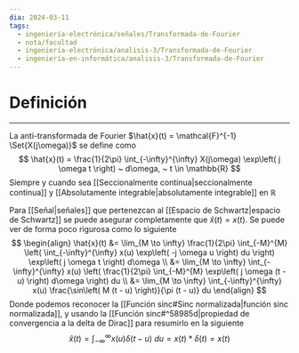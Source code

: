```yaml
---
dia: 2024-03-11
tags:
  - ingeniería-electrónica/señales/Transformada-de-Fourier
  - nota/facultad
  - ingeniería-electrónica/analisis-3/Transformada-de-Fourier
  - ingeniería-en-informática/analisis-3/Transformada-de-Fourier
---
```

# Definición
---
La anti-transformada de Fourier $\hat{x}(t) = \mathcal{F}^{-1} \Set{X(j\omega)}$ se define como $$ \hat{x}(t) = \frac{1}{2\pi} \int_{-\infty}^{\infty} X(j\omega) \exp\left( j \omega t \right) ~ d\omega, ~ t \in \mathbb{R} $$
Siempre y cuando sea [[Seccionalmente continua|seccionalmente continua]] y [[Absolutamente integrable|absolutamente integrable]] en $\mathbb{R}$

Para [[Señal|señales]] que pertenezcan al [[Espacio de Schwartz|espacio de Schwartz]] se puede asegurar completamente que $\hat{x}(t) = x(t)$. Se puede ver de forma poco rigurosa como lo siguiente $$ \begin{align} 
	\hat{x}(t) &= \lim_{M \to \infty} \frac{1}{2\pi} \int_{-M}^{M} \left( \int_{-\infty}^{\infty} x(u) \exp\left( -j \omega u \right) du \right) \exp\left( j \omega t \right) d\omega \\
	&= \lim_{M \to \infty} \int_{-\infty}^{\infty} x(u) \left( \frac{1}{2\pi} \int_{-M}^{M} \exp\left( j \omega (t - u) \right) d\omega \right) du \\
	&= \lim_{M \to \infty} \int_{-\infty}^{\infty} x(u) \frac{\sin\left( M (t - u) \right)}{\pi (t - u)} du
\end{align} $$
Donde podemos reconocer la [[Función sinc#Sinc normalizada|función sinc normalizada]], y usando la [[Función sinc#^58985d|propiedad de convergencia a la delta de Dirac]] para resumirlo en la siguiente $$ \hat{x}(t) = \int_{-\infty}^{\infty} x(u) \delta(t - u) ~ du = x(t) * \delta(t) = x(t) $$